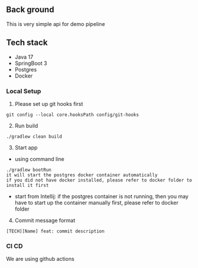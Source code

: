 ## Back ground
This is very simple api for demo pipeline

## Tech stack
- Java 17
- SpringBoot 3
- Postgres
- Docker

### Local Setup
1. Please set up git hooks first
```shell
git config --local core.hooksPath config/git-hooks  
```
2. Run build
```
./gradlew clean build
```
3. Start app
- using command line
```
./gradlew bootRun
it will start the postgres docker container automatically
if you did not have docker installed, please refer to docker folder to install it first
```
- start from Intellij: if the postgres container is not running, then you may have to start up 
  the container manually first, please refer to docker folder 
4. Commit message format
```text
[TECH][Name] feat: commit description
```
### CI CD
We are using github actions


